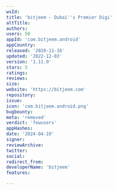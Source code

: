 ```yaml
---
wsId: 
title: 'bitjeem - Dubai''s Premier Digi'
altTitle: 
authors: 
users: 50
appId: 'com.bitjeem.android'
appCountry: 
released: '2020-11-16'
updated: '2022-12-03'
version: '1.11.0'
stars: 5
ratings: 
reviews: 
size: 
website: 'https://bitjeem.com'
repository: 
issue: 
icon: 'com.bitjeem.android.png'
bugbounty: 
meta: 'removed'
verdict: 'fewusers'
appHashes: 
date: '2024-04-19'
signer: 
reviewArchive: 
twitter: 
social: 
redirect_from: 
developerName: 'bitjeem'
features: 

---
```


